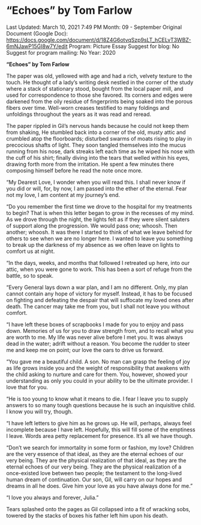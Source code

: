 # “Echoes” by Tom Farlow

Last Updated: March 10, 2021 7:49 PM
Month: 09 - September
Original Document (Google Doc): https://docs.google.com/document/d/18Z4G6otvqSzp9sLT_hCELvT3WBZ-6mNJawP15GI8w7Y/edit
Program: Picture Essay
Suggest for blog: No
Suggest for program mailing: No
Year: 2020

**“Echoes” by Tom Farlow**

The paper was old, yellowed with age and had a rich, velvety texture to the touch. He thought of a lady’s writing desk nestled in the corner of the study where a stack of stationary stood, bought from the local paper mill, and used for correspondence to those she favored. Its corners and edges were darkened from the oily residue of fingerprints being soaked into the porous fibers over time. Well-worn creases testified to many foldings and unfoldings throughout the years as it was read and reread.

The paper rippled in Gil’s nervous hands because he could not keep them from shaking, He stumbled back into a corner of the old, musty attic and crumbled atop the floorboards; disturbed swarms of moats rising to play in precocious shafts of light. They soon tangled themselves into the mucus running from his nose, dark streaks left each time as he wiped his nose with the cuff of his shirt; finally diving into the tears that welled within his eyes, drawing forth more from the irritation. He spent a few minutes there composing himself before he read the note once more.

“My Dearest Love, I wonder when you will read this. I shall never know if you did or will, for, by now, I am passed into the ether of the eternal. Fear not my love, I am content at my journey’s end.

“Do you remember the first time we drove to the hospital for my treatments to begin? That is when this letter began to grow in the recesses of my mind. As we drove through the night, the lights felt as if they were silent saluters of support along the progression. We would pass one; whoosh. Then another; whoosh. It was there I started to think of what we leave behind for others to see when we are no longer here. I wanted to leave you something to break up the darkness of my absence as we often leave on lights to comfort us at night.

“In the days, weeks, and months that followed I retreated up here, into our attic, when you were gone to work. This has been a sort of refuge from the battle, so to speak.

“Every General lays down a war plan, and I am no different. Only, my plan cannot contain any hope of victory for myself. Instead, it has to be focused on fighting and defeating the despair that will suffocate my loved ones after death. The cancer may take me from you, but I shall not leave you without comfort.

“I have left these boxes of scrapbooks I made for you to enjoy and pass down. Memories of us for you to draw strength from, and to recall what you are worth to me. My life was never alive before I met you. It was always dead in the water; adrift without a reason. You become the rudder to steer me and keep me on point; our love the oars to drive us forward.

“You gave me a beautiful child. A son. No man can grasp the feeling of joy as life grows inside you and the weight of responsibility that awakens with the child asking to nurture and care for them. You, however, showed your understanding as only you could in your ability to be the ultimate provider. I love that for you.

“He is too young to know what it means to die. I fear I leave you to supply answers to so many tough questions because he is such an inquisitive child. I know you will try, though.

“I have left letters to give him as he grows up. He will, perhaps, always feel incomplete because I have left. Hopefully, this will fill some of the emptiness I leave. Words area petty replacement for presence. It’s all we have though.

“Don’t we search for immortality in some form or fashion, my love? Children are the very essence of that ideal, as they are the eternal echoes of our very being. They are the physical realization of that ideal, as they are the eternal echoes of our very being. They are the physical realization of a once-existed love between two people; the testament to the long-lived human dream of continuation. Our son, Gil, will carry on our hopes and dreams in all he does. Give him your love as you have always done for me.”

“I love you always and forever, Julia.”

Tears splashed onto the pages as Gil collapsed into a fit of wracking sobs, towered by the stacks of boxes his father left him upon his death.